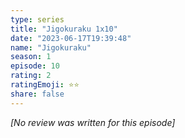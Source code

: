 ```yaml
---
type: series
title: "Jigokuraku 1x10"
date: "2023-06-17T19:39:48"
name: "Jigokuraku"
season: 1
episode: 10
rating: 2
ratingEmoji: ⭐️⭐️
share: false
---
```


*[No review was written for this episode]*
